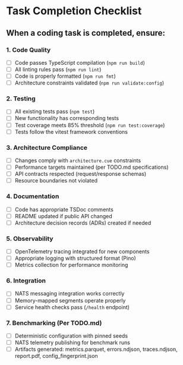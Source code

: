 # Task Completion Checklist

## When a coding task is completed, ensure:

### 1. Code Quality
- [ ] Code passes TypeScript compilation (`npm run build`)
- [ ] All linting rules pass (`npm run lint`)
- [ ] Code is properly formatted (`npm run fmt`)
- [ ] Architecture constraints validated (`npm run validate:config`)

### 2. Testing
- [ ] All existing tests pass (`npm test`)
- [ ] New functionality has corresponding tests
- [ ] Test coverage meets 85% threshold (`npm run test:coverage`)
- [ ] Tests follow the vitest framework conventions

### 3. Architecture Compliance
- [ ] Changes comply with `architecture.cue` constraints
- [ ] Performance targets maintained (per TODO.md specifications)
- [ ] API contracts respected (request/response schemas)
- [ ] Resource boundaries not violated

### 4. Documentation
- [ ] Code has appropriate TSDoc comments
- [ ] README updated if public API changed
- [ ] Architecture decision records (ADRs) created if needed

### 5. Observability
- [ ] OpenTelemetry tracing integrated for new components
- [ ] Appropriate logging with structured format (Pino)
- [ ] Metrics collection for performance monitoring

### 6. Integration
- [ ] NATS messaging integration works correctly
- [ ] Memory-mapped segments operate properly
- [ ] Service health checks pass (`/health` endpoint)

### 7. Benchmarking (Per TODO.md)
- [ ] Deterministic configuration with pinned seeds
- [ ] NATS telemetry publishing for benchmark runs
- [ ] Artifacts generated: metrics.parquet, errors.ndjson, traces.ndjson, report.pdf, config_fingerprint.json